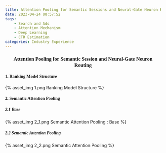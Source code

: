 ```yaml
---
title: Attention Pooling for Semantic Sessions and Neural-Gate Neuron Routing
date: 2023-04-24 00:57:52
tags:
    - Search and Ads
    - Attention Mechanism
    - Deep Learning
    - CTR Estimation
categories: Industry Experience
---
```

### <center><font face="Times">Attention Pooling for Semantic Session and Neural-Gate Neuron Routing</font></center>

#### <font face="Times">1. Ranking Model Structure</font>

{% asset_img 1.png Ranking Model Structure %}

#### <font face="Times">2. Semantic Attention Pooling</font>

##### <font face="Times">2.1 Base</font>

{% asset_img 2_1.png Semantic Attention Pooling : Base %}

##### <font face="Times">2.2 Semantic Attention Pooling</font>

{% asset_img 2_2.png Semantic Attention Pooling %}
